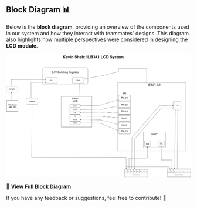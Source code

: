 ## Block Diagram 📊  

Below is the **block diagram**, providing an overview of the components used in our system and how they interact with teammates' designs. This diagram also highlights how multiple perspectives were considered in designing the **LCD module**.  

![Block Diagram](28_Feb_Kevin_Individual_Block_Diagram_EGR314.drawio.png)  

🔗 [**View Full Block Diagram**](https://drive.google.com/file/d/1y2u3dRcogwUWcMYUiIJfNdwun7hrlTpl/view?usp=sharing)  

If you have any feedback or suggestions, feel free to contribute! 🚀  
